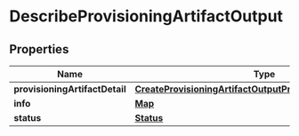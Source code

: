 

# DescribeProvisioningArtifactOutput


## Properties

| Name | Type | Description | Notes |
|------------ | ------------- | ------------- | -------------|
|**provisioningArtifactDetail** | [**CreateProvisioningArtifactOutputProvisioningArtifactDetail**](CreateProvisioningArtifactOutputProvisioningArtifactDetail.md) |  |  [optional] |
|**info** | [**Map**](Map.md) |  |  [optional] |
|**status** | [**Status**](Status.md) |  |  [optional] |



